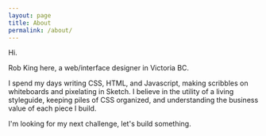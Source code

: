 ```yaml
---
layout: page
title: About
permalink: /about/
---
```


Hi.

Rob King here, a web/interface designer in Victoria BC. 

I spend my days writing CSS, HTML, and Javascript, making scribbles on whiteboards and pixelating in Sketch. I believe in the utility of a living styleguide, keeping piles of CSS organized, and understanding the business value of each piece I build.

I'm looking for my next challenge, let's build something.

